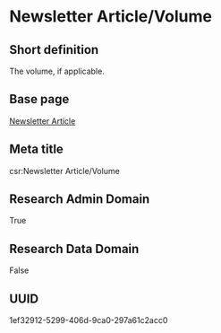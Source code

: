 # Newsletter Article/Volume
## Short definition
The volume, if applicable.
## Base page
[Newsletter Article](../../Objects/Newsletter%20Article.md)
## Meta title
csr:Newsletter Article/Volume
## Research Admin Domain
True
## Research Data Domain
False
## UUID
1ef32912-5299-406d-9ca0-297a61c2acc0
